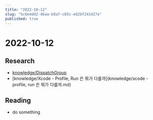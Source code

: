 ```yaml
---
title: "2022-10-12"
slug: "5c6e4dd2-4baa-b8a7-c65c-ed2bf241427e"
published: true
---
```


# 2022-10-12

## Research

- [knowledge/DispatchGroup](knowledge/dispatchgroup.md)
- [knowledge/Xcode - Profile, Run 은 뭐가 다를까](knowledge/xcode - profile, run 은 뭐가 다를까.md)

## Reading

- do something